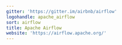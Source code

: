 ```yaml
---
gitter: 'https://gitter.im/airbnb/airflow'
logohandle: apache_airflow
sort: airflow
title: Apache Airflow
website: 'https://airflow.apache.org/'
---
```

